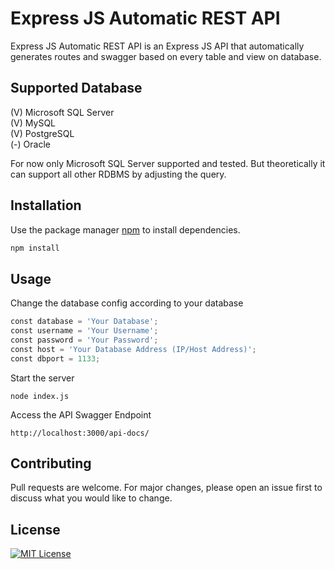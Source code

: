 # Express JS Automatic REST API

Express JS Automatic REST API is an Express JS API that automatically generates routes and swagger based on every table and view on database.

## Supported Database

(V) Microsoft SQL Server  
(V) MySQL  
(V) PostgreSQL  
(-) Oracle  

For now only Microsoft SQL Server supported and tested.
But theoretically it can support all other RDBMS by adjusting the query. 

## Installation

Use the package manager [npm](https://www.npmjs.com/) to install dependencies.

```bash
npm install
```

## Usage
Change the database config according to your database
```python
const database = 'Your Database';
const username = 'Your Username';
const password = 'Your Password';
const host = 'Your Database Address (IP/Host Address)';
const dbport = 1133;
```

Start the server
```node
node index.js
```

Access the API Swagger Endpoint 

```
http://localhost:3000/api-docs/
```

## Contributing

Pull requests are welcome. For major changes, please open an issue first
to discuss what you would like to change.

## License

[![MIT License](https://img.shields.io/badge/License-MIT-green.svg)](https://choosealicense.com/licenses/mit/)
